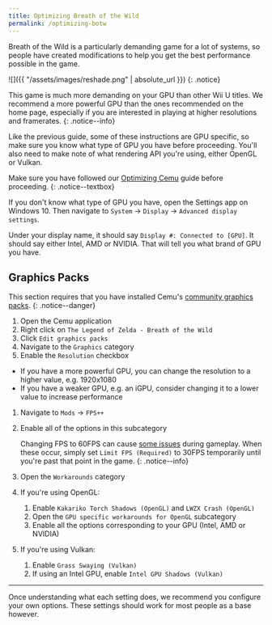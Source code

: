 ```yaml
---
title: Optimizing Breath of the Wild
permalink: /optimizing-botw
---
```


<!--{% include toc title="Table of Contents" %}-->

Breath of the Wild is a particularly demanding game for a lot of systems, so people have created modifications to help you get the best performance possible in the game.

![]({{ "/assets/images/reshade.png" | absolute_url }})
{: .notice}

This game is much more demanding on your GPU than other Wii U titles. We recommend a more powerful GPU than the ones recommended on the home page, especially if you are interested in playing at higher resolutions and framerates.
{: .notice--info}

Like the previous guide, some of these instructions are GPU specific, so make sure you know what type of GPU you have before proceeding. You'll also need to make note of what rendering API you're using, either OpenGL or Vulkan.

Make sure you have followed our [Optimizing Cemu](optimizing-cemu) guide before proceeding.
{: .notice--textbox}

If you don't know what type of GPU you have, open the Settings app on Windows 10. Then navigate to `System` -> `Display` -> `Advanced display settings`.

Under your display name, it should say `Display #: Connected to [GPU]`. It should say either Intel, AMD or NVIDIA. That will tell you what brand of GPU you have.

## Graphics Packs

This section requires that you have installed Cemu's [community graphics packs](installing-cemu#configuration).
{: .notice--danger}

1. Open the Cemu application
1. Right click on `The Legend of Zelda - Breath of the Wild`
1. Click `Edit graphics packs`
1. Navigate to the `Graphics` category
1. Enable the `Resolution` checkbox
  - If you have a more powerful GPU, you can change the resolution to a higher value, e.g. 1920x1080
  - If you have a weaker GPU, e.g. an iGPU, consider changing it to a lower value to increase performance
1. Navigate to `Mods` -> `FPS++`
1. Enable all of the options in this subcategory

    Changing FPS to 60FPS can cause [some issues](https://wiki.cemu.info/wiki/The_Legend_of_Zelda:_Breath_of_the_Wild#Issues_arising_by_using_FPS.2B.2B_or_static_FPS.2B.2B) during gameplay. When these occur, simply set `Limit FPS (Required)` to 30FPS temporarily until you're past that point in the game.
    {: .notice--info}

1. Open the `Workarounds` category
1. If you're using OpenGL:
    1. Enable `Kakariko Torch Shadows (OpenGL)` and `LWZX Crash (OpenGL)`
    1. Open the `GPU specific workarounds for OpenGL` subcategory
    1. Enable all the options corresponding to your GPU (Intel, AMD or NVIDIA)
1. If you're using Vulkan:
    1. Enable `Grass Swaying (Vulkan)`
    1. If using an Intel GPU, enable `Intel GPU Shadows (Vulkan)`

---

Once understanding what each setting does, we recommend you configure your own options. These settings should work for most people as a base however.
